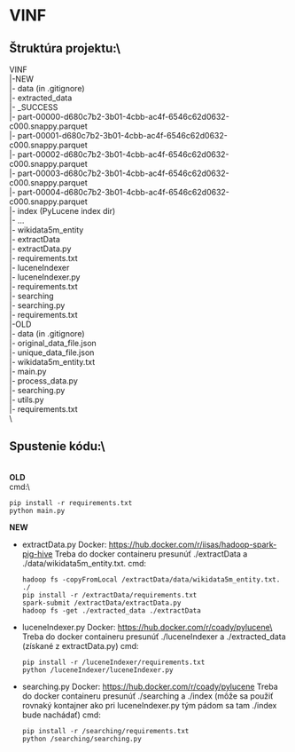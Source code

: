 # VINF

## Štruktúra projektu:\
VINF\
|-NEW\
    |- data (in .gitignore)\
        |- extracted_data\
            |- _SUCCESS\
            |- part-00000-d680c7b2-3b01-4cbb-ac4f-6546c62d0632-c000.snappy.parquet\
            |- part-00001-d680c7b2-3b01-4cbb-ac4f-6546c62d0632-c000.snappy.parquet\
            |- part-00002-d680c7b2-3b01-4cbb-ac4f-6546c62d0632-c000.snappy.parquet\
            |- part-00003-d680c7b2-3b01-4cbb-ac4f-6546c62d0632-c000.snappy.parquet\
            |- part-00004-d680c7b2-3b01-4cbb-ac4f-6546c62d0632-c000.snappy.parquet\
        |- index (PyLucene index dir)\
            |- ...\
        |- wikidata5m_entity\
    |- extractData\
        |- extractData.py\
        |- requirements.txt\
    |- luceneIndexer\
        |- luceneIndexer.py\
        |- requirements.txt\
    |- searching\
        |- searching.py\
        |- requirements.txt\
|-OLD\
    |- data (in .gitignore)\
        |- original_data_file.json\
        |- unique_data_file.json\
        |- wikidata5m_entity.txt\
    |- main.py\
    |- process_data.py\
    |- searching.py\
    |- utils.py\
    |- requirements.txt\
\
## Spustenie kódu:\
\
**OLD**\
cmd:\
```
pip install -r requirements.txt
python main.py
```

**NEW**
* extractData.py
  Docker: https://hub.docker.com/r/iisas/hadoop-spark-pig-hive
  Treba do docker containeru presunúť ./extractData a ./data/wikidata5m_entity.txt.
  cmd:
  ```
  hadoop fs -copyFromLocal /extractData/data/wikidata5m_entity.txt. ./
  pip install -r /extractData/requirements.txt
  spark-submit /extractData/extractData.py
  hadoop fs -get ./extracted_data ./extractData
  ```
* luceneIndexer.py
  Docker: https://hub.docker.com/r/coady/pylucene\
  Treba do docker containeru presunúť ./luceneIndexer a ./extracted_data (získané z extractData.py)
  cmd:
  ```
  pip install -r /luceneIndexer/requirements.txt
  python /luceneIndexer/luceneIndexer.py
  ```
* searching.py
  Docker: https://hub.docker.com/r/coady/pylucene
  Treba do docker containeru presunúť ./searching a ./index (môže sa použiť rovnaký kontajner ako pri luceneIndexer.py tým pádom sa tam ./index bude nachádať)
  cmd:
  ```
  pip install -r /searching/requirements.txt
  python /searching/searching.py
  ```
